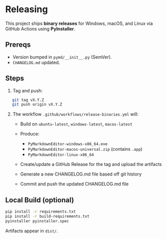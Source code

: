 # Releasing

This project ships **binary releases** for Windows, macOS, and Linux via GitHub Actions using **PyInstaller**.

## Prereqs
- Version bumped in `pymd/__init__.py` (SemVer).
- `CHANGELOG.md` updated.

## Steps
1. Tag and push:
```bash
   git tag vX.Y.Z
   git push origin vX.Y.Z
```

2. The workflow `.github/workflows/release-binaries.yml` will:

   * Build on `ubuntu-latest`, `windows-latest`, `macos-latest`
   * Produce:

     * `PyMarkdownEditor-windows-x86_64.exe`
     * `PyMarkdownEditor-macos-universal.zip` (contains `.app`)
     * `PyMarkdownEditor-linux-x86_64`
   * Create/update a GitHub Release for the tag and upload the artifacts
   * Generate a new CHANGELOG.md file based off git history
   * Commit and push the updated CHANGELOG.md file

## Local Build (optional)

```bash
pip install -r requirements.txt
pip install -r build-requirements.txt
pyinstaller pyinstaller.spec
```

Artifacts appear in `dist/`.
